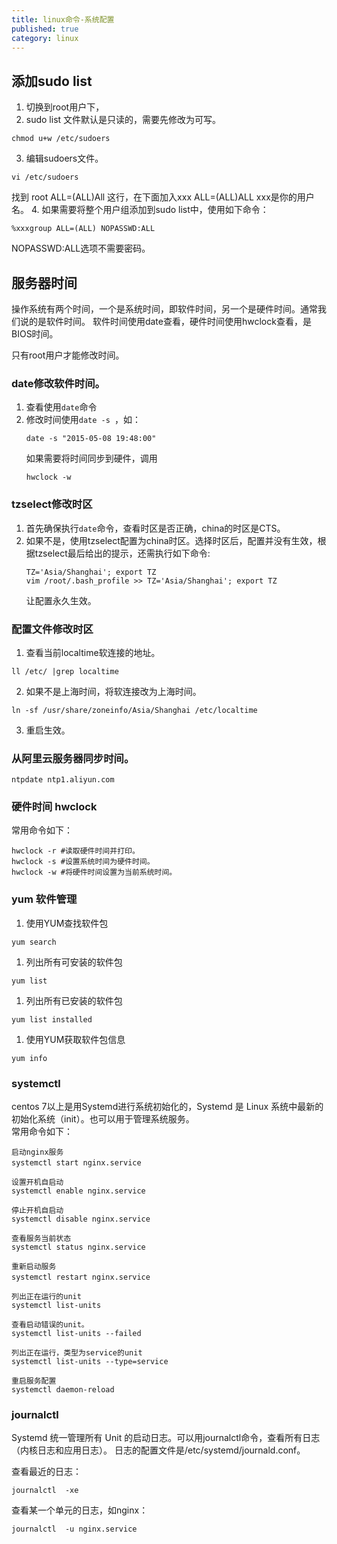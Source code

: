 ```yaml
---
title: linux命令-系统配置
published: true
category: linux
---
```



## 添加sudo list
1. 切换到root用户下，
2. sudo list 文件默认是只读的，需要先修改为可写。
```
chmod u+w /etc/sudoers
```
3. 编辑sudoers文件。
```
vi /etc/sudoers
```
找到 root ALL=(ALL)All 这行，在下面加入xxx ALL=(ALL)ALL xxx是你的用户名。
4. 如果需要将整个用户组添加到sudo list中，使用如下命令：
```
%xxxgroup ALL=(ALL) NOPASSWD:ALL
```
NOPASSWD:ALL选项不需要密码。

## 服务器时间
操作系统有两个时间，一个是系统时间，即软件时间，另一个是硬件时间。通常我们说的是软件时间。
软件时间使用date查看，硬件时间使用hwclock查看，是BIOS时间。

只有root用户才能修改时间。

### date修改软件时间。
1. 查看使用`date`命令
2. 修改时间使用`date -s `，如：
    ```
    date -s "2015-05-08 19:48:00"
    ```
    如果需要将时间同步到硬件，调用 
    ```
    hwclock -w
    ```

### tzselect修改时区
1. 首先确保执行`date`命令，查看时区是否正确，china的时区是CTS。
2. 如果不是，使用tzselect配置为china时区。选择时区后，配置并没有生效，根据tzselect最后给出的提示，还需执行如下命令:
    ```
    TZ='Asia/Shanghai'; export TZ
    vim /root/.bash_profile >> TZ='Asia/Shanghai'; export TZ
    ```
    让配置永久生效。

### 配置文件修改时区
1. 查看当前localtime软连接的地址。
```
ll /etc/ |grep localtime 
```
2. 如果不是上海时间，将软连接改为上海时间。
```
ln -sf /usr/share/zoneinfo/Asia/Shanghai /etc/localtime
```
3. 重启生效。

### 从阿里云服务器同步时间。
```
ntpdate ntp1.aliyun.com
```

### 硬件时间 hwclock
常用命令如下：
```
hwclock -r #读取硬件时间并打印。
hwclock -s #设置系统时间为硬件时间。
hwclock -w #将硬件时间设置为当前系统时间。
```


### yum 软件管理
1. 使用YUM查找软件包 
```
yum search 
```
1. 列出所有可安装的软件包 
```
yum list 
```
1. 列出所有已安装的软件包 
```
yum list installed 
```
1. 使用YUM获取软件包信息 
```
yum info 
```

### systemctl
centos 7以上是用Systemd进行系统初始化的，Systemd 是 Linux 系统中最新的初始化系统（init）。也可以用于管理系统服务。      
常用命令如下：
```
启动nginx服务
systemctl start nginx.service　

设置开机自启动
systemctl enable nginx.service

停止开机自启动
systemctl disable nginx.service

查看服务当前状态
systemctl status nginx.service

重新启动服务
systemctl restart nginx.service　

列出正在运行的unit
systemctl list-units

查看启动错误的unit。
systemctl list-units --failed

列出正在运行，类型为service的unit
systemctl list-units --type=service

重启服务配置
systemctl daemon-reload
```

### journalctl
Systemd 统一管理所有 Unit 的启动日志。可以用journalctl命令，查看所有日志（内核日志和应用日志）。
日志的配置文件是/etc/systemd/journald.conf。

查看最近的日志：
```
journalctl  -xe
```
查看某一个单元的日志，如nginx：
```
journalctl  -u nginx.service
```